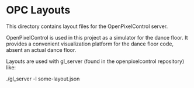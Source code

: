 # OPC Layouts

This directory contains layout files for the OpenPixelControl server.

OpenPixelControl is used in this project as a simulator for the dance floor.  It provides a convenient visualization platform for the dance floor code, absent an actual dance floor.

Layouts are used with gl_server (found in the openpixelcontrol repository) like:

./gl_server -l some-layout.json
